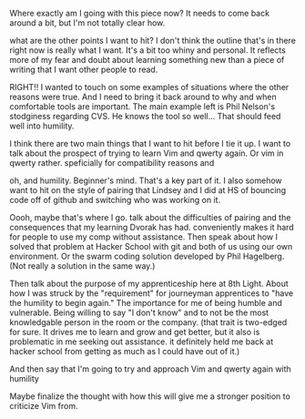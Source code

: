Where exactly am I going with this piece now? It needs to come back
around a bit, but I'm not totally clear how.

what are the other points I want to hit? I don't think the outline
that's in there right now is really what I want. It's a bit too whiny
and personal. It reflects more of my fear and doubt about learning
something new than a piece of writing that I want other people to
read.

RIGHT!! I wanted to touch on some examples of situations where the
other reasons were true. And I need to bring it back around to why and
when comfortable tools are important. The main example left is Phil
Nelson's stodginess regarding CVS. He knows the tool so well... That
should feed well into humility.

I think there are two main things that I want to hit before I tie it
up. I want to talk about the prospect of trying to learn Vim and
qwerty again. Or vim in qwerty rather. speficially for compatibility
reasons and

oh, and humility. Beginner's mind.  That's a key part of it. I also
somehow want to hit on the style of pairing that Lindsey and I did at
HS of bouncing code off of github and switching who was working on it.

Oooh, maybe that's where I go. talk about the difficulties of pairing
and the consequences that my learning Dvorak has had. conveniently
makes it hard for people to use my comp without assistance. Then speak
about how I solved that problem at Hacker School with git and both of
us using our own environment. Or the swarm coding solution developed
by Phil Hagelberg. (Not really a solution in the same way.)

Then talk about the purpose of my apprenticeship here at 8th
Light. About how I was struck by the "requirement" for journeyman
apprentices to "have the humility to begin again." The importance for
me of being humble and vulnerable.  Being willing to say "I don't
know" and to not be the most knowledgable person in the room or the
company. (that trait is two-edged for sure. It drives me to learn and
grow and get better, but it also is problematic in me seeking out
assistance. it definitely held me back at hacker school from getting
as much as I could have out of it.)

And then say that I'm going to try and approach Vim and qwerty again
with humility

Maybe finalize the thought with how this will give me a stronger
position to criticize Vim from.
